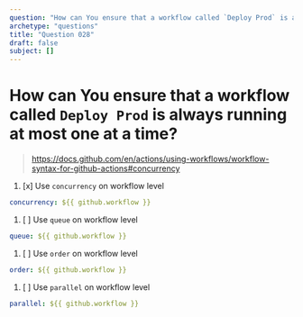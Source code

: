 ```yaml
---
question: "How can You ensure that a workflow called `Deploy Prod` is always running at most one at a time?"
archetype: "questions"
title: "Question 028"
draft: false
subject: []
---
```


# How can You ensure that a workflow called `Deploy Prod` is always running at most one at a time?
> https://docs.github.com/en/actions/using-workflows/workflow-syntax-for-github-actions#concurrency

1. [x] Use `concurrency` on workflow level
```yaml
concurrency: ${{ github.workflow }}
```
1. [ ] Use `queue` on workflow level
```yaml
queue: ${{ github.workflow }}
```
1. [ ] Use `order` on workflow level
```yaml
order: ${{ github.workflow }}
```
1. [ ] Use `parallel` on workflow level
```yaml
parallel: ${{ github.workflow }}
```
